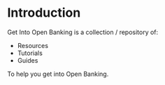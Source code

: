 # Introduction

Get Into Open Banking is a collection / repository of:

* Resources
* Tutorials
* Guides

To help you get into Open Banking.
